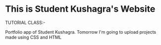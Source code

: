 # This is Student Kushagra's Website


TUTORIAL CLASS:-

Portfolio app of Student Kushagra.
Tomorrow I'm going to upload projects made using CSS and HTML

